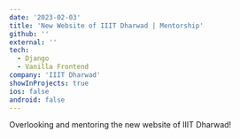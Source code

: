 ```yaml
---
date: '2023-02-03'
title: 'New Website of IIIT Dharwad | Mentorship'
github: ''
external: ''
tech:
  - Django
  - Vanilla Frontend
company: 'IIIT Dharwad'
showInProjects: true
ios: false
android: false
---
```


Overlooking and mentoring the new website of IIIT Dharwad!